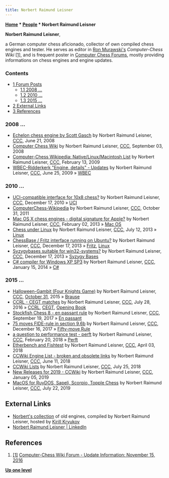 ```yaml
---
title: Norbert Raimund Leisner
---
```

**[Home](Home "Home") \* [People](People "People") \* Norbert Raimund Leisner**


**Norbert Raimund Leisner**,  

a German computer chess aficionado, collector of own compiled chess engines and tester. 
He serves as editor in [Ron Murawski's](Ron_Murawski "Ron Murawski") *Computer-Chess Wiki* <a id="cite-note-1" href="#cite-ref-1">[1]</a>, 
and is frequent poster in [Computer Chess Forums](Computer_Chess_Forums "Computer Chess Forums"), mostly providing informations on chess engines and engine updates.



### Contents


* [1 Forum Posts](#forum-posts)
	+ [1.1 2008 ...](#2008-...)
	+ [1.2 2010 ...](#2010-...)
	+ [1.3 2015 ...](#2015-...)
* [2 External Links](#external-links)
* [3 References](#references)






### 2008 ...


* [Echelon chess engine by Scott Gasch](http://www.talkchess.com/forum3/viewtopic.php?f=2&t=21887) by Norbert Raimund Leisner, [CCC](CCC "CCC"), June 21, 2008
* [Computer Chess Wiki](http://www.talkchess.com/forum/viewtopic.php?t=23477) by Norbert Raimund Leisner, [CCC](CCC "CCC"), September 03, 2008
* [Computer-Chess Wikipedia: Native/Linux/Macintosh List](http://www.talkchess.com/forum3/viewtopic.php?f=2&t=26548) by Norbert Raimund Leisner, [CCC](CCC "CCC"), February 13, 2009
* [WBEC-Ridderkerk "Engine, details" - Updates](http://www.talkchess.com/forum/viewtopic.php?t=28635) by Norbert Raimund Leisner, [CCC](CCC "CCC"), June 25, 2009 » [WBEC](WBEC "WBEC")


### 2010 ...


* [UCI-compatible interface for 10x8 chess?](http://www.talkchess.com/forum3/viewtopic.php?f=2&t=37126) by Norbert Raimund Leisner, [CCC](CCC "CCC"), December 17, 2010 » [UCI](UCI "UCI")
* [ComputerChess-Wikipedia](http://www.talkchess.com/forum3/viewtopic.php?f=2&t=40949) by Norbert Raimund Leisner, [CCC](CCC "CCC"), October 31, 2011
* [Mac OS X chess engines - digital signature for Apple?](http://www.talkchess.com/forum3/viewtopic.php?f=2&t=47084) by Norbert Raimund Leisner, [CCC](CCC "CCC"), February 02, 2013 » [Mac OS](Mac_OS "Mac OS")
* [Chess under Linux](http://www.talkchess.com/forum3/viewtopic.php?f=2&t=48624) by Norbert Raimund Leisner, [CCC](CCC "CCC"), July 12, 2013 » [Linux](Linux "Linux")
* [ChessBase / Fritz interface running on Ubuntu?](http://www.talkchess.com/forum/viewtopic.php?t=50291) by Norbert Raimund Leisner, [CCC](CCC "CCC"), December 17, 2013 » [Fritz](Fritz "Fritz"), [Linux](Linux "Linux")
* [Syzygybases suitable for win32-systems?](http://www.talkchess.com/forum/viewtopic.php?t=50523) by Norbert Raimund Leisner, [CCC](CCC "CCC"), December 17, 2013 » [Syzygy Bases](Syzygy_Bases "Syzygy Bases")
* [C# compiler for Windows XP SP3](http://www.talkchess.com/forum/viewtopic.php?t=50916) by Norbert Raimund Leisner, [CCC](CCC "CCC"), January 15, 2014 » [C#](C_sharp "C sharp")


### 2015 ...


* [Halloween-Gambit (Four Knights Game)](http://www.talkchess.com/forum/viewtopic.php?t=58105) by Norbert Raimund Leisner, [CCC](CCC "CCC"), [October 31](https://en.wikipedia.org/wiki/Halloween), 2015 » [Brause](Brause "Brause")
* [CCRL - CEGT matches](http://www.talkchess.com/forum/viewtopic.php?t=60961) by Norbert Raimund Leisner, [CCC](CCC "CCC"), July 28, 2016 » [CCRL](CCRL "CCRL"), [CEGT](CEGT "CEGT"), [Opening Book](Opening_Book "Opening Book")
* [Stockfish Chess 8 - en passant rule](http://www.talkchess.com/forum3/viewtopic.php?f=2&t=65218) by Norbert Raimund Leisner, [CCC](CCC "CCC"), September 19, 2017 » [En passant](En_passant "En passant")
* [75 moves FIDE-rule in section 9.6b](http://www.talkchess.com/forum3/viewtopic.php?f=2&t=66023) by Norbert Raimund Leisner, [CCC](CCC "CCC"), December 16, 2017 » [Fifty-move Rule](Fifty-move_Rule "Fifty-move Rule")
* [a question to performance test - perft](http://www.talkchess.com/forum3/viewtopic.php?f=2&t=66647) by Norbert Raimund Leisner, [CCC](CCC "CCC"), February 20, 2018 » [Perft](Perft "Perft")
* [Etherbench and Fishtest](http://www.talkchess.com/forum3/viewtopic.php?f=2&t=67007) by Norbert Raimund Leisner, [CCC](CCC "CCC"), April 03, 2018
* [CCWiki Engine List - broken and obsolete links](http://www.talkchess.com/forum3/viewtopic.php?f=2&t=67697) by Norbert Raimund Leisner, [CCC](CCC "CCC"), June 11, 2018
* [CCWiki Lists](http://www.talkchess.com/forum3/viewtopic.php?f=2&t=68073) by Norbert Raimund Leisner, [CCC](CCC "CCC"), July 25, 2018
* [New Releases for 2019 - CCWiki](http://www.talkchess.com/forum3/viewtopic.php?f=2&t=69500) by Norbert Raimund Leisner, [CCC](CCC "CCC"), January 05, 2019
* [MacOS for RuyDOS, Sapeli, Scorpio, Topple Chess](http://www.talkchess.com/forum3/viewtopic.php?f=2&t=71339) by Norbert Raimund Leisner, [CCC](CCC "CCC"), July 22, 2019


## External Links


* [Norbert's collection](http://kirr.homeunix.org/chess/engines/Norbert%27s%20collection/) of old engines, compiled by Norbert Raimund Leisner, hosted by [Kirill Kryukov](Kirill_Kryukov "Kirill Kryukov")
* [Norbert Raimund Leisner | LinkedIn](http://www.linkedin.com/pub/norbert-raimund-leisner/20/121/198)


## References


1. <a id="cite-ref-1" href="#cite-note-1">[1]</a> [Computer-Chess Wiki Forum - Update Information: November 15, 2016](http://computer-chess.org/forum/index.php?mode=thread&id=3162)

**[Up one level](People "People")**







 
